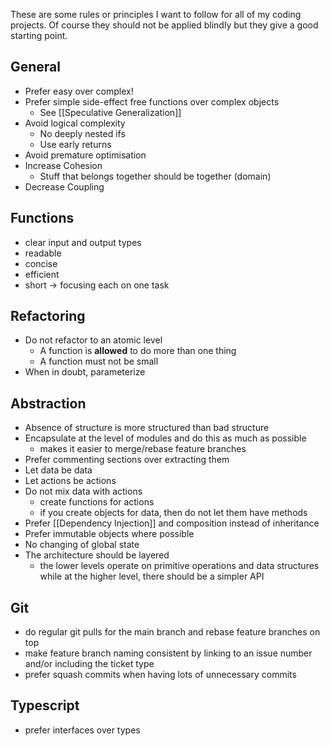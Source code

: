 These are some rules or principles I want to follow for all of my coding projects. Of course they should not be applied blindly but they give a good starting point.

## General

- Prefer easy over complex!
- Prefer simple side-effect free functions over complex objects
	- See [[Speculative Generalization]]
- Avoid logical complexity
	- No deeply nested ifs
	- Use early returns
- Avoid premature optimisation
- Increase Cohesion
	- Stuff that belongs together should be together (domain)
- Decrease Coupling

## Functions

- clear input and output types 
- readable
- concise
- efficient
- short -> focusing each on one task 

## Refactoring

- Do not refactor to an atomic level 
	- A function is **allowed** to do more than one thing
	- A function must not be small
- When in doubt, parameterize

## Abstraction

- Absence of structure is more structured than bad structure
- Encapsulate at the level of modules and do this as much as possible
	- makes it easier to merge/rebase feature branches
- Prefer commenting sections over extracting them
- Let data be data
- Let actions be actions
- Do not mix data with actions
	- create functions for actions 
	- if you create objects for data, then do not let them have methods 
- Prefer [[Dependency Injection]] and composition instead of inheritance
- Prefer immutable objects where possible
- No changing of global state 
- The architecture should be layered 
	- the lower levels operate on primitive operations and data structures while at the higher level, there should be a simpler API

## Git 

- do regular git pulls for the main branch and rebase feature branches on top
- make feature branch naming consistent by linking to an issue number and/or including the ticket type
- prefer squash commits when having lots of unnecessary commits 


## Typescript

- prefer interfaces over types
